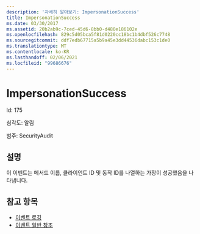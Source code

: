 ```yaml
---
description: '자세히 알아보기: ImpersonationSuccess'
title: ImpersonationSuccess
ms.date: 03/30/2017
ms.assetid: 20b2ab9c-7ced-45d6-8bb0-d480e186102e
ms.openlocfilehash: 829c5d05bca5f81d0220cc18bc1b4dbf526c7748
ms.sourcegitcommit: ddf7edb67715a5b9a45e3dd44536dabc153c1de0
ms.translationtype: MT
ms.contentlocale: ko-KR
ms.lasthandoff: 02/06/2021
ms.locfileid: "99686676"
---
```

# <a name="impersonationsuccess"></a>ImpersonationSuccess

Id: 175  
  
 심각도: 알림  
  
 범주: SecurityAudit  
  
## <a name="description"></a>설명  

 이 이벤트는 메서드 이름, 클라이언트 ID 및 동작 ID를 나열하는 가장이 성공했음을 나타냅니다.  
  
## <a name="see-also"></a>참고 항목

- [이벤트 로깅](index.md)
- [이벤트 일반 참조](events-general-reference.md)

